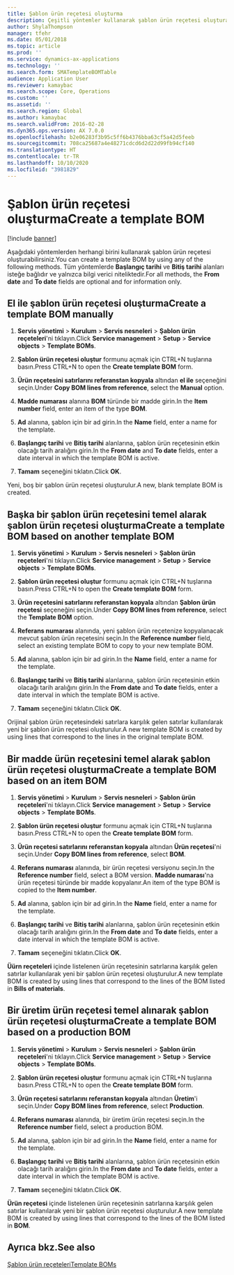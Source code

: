 ```yaml
---
title: Şablon ürün reçetesi oluşturma
description: Çeşitli yöntemler kullanarak şablon ürün reçetesi oluşturabilirsiniz.
author: ShylaThompson
manager: tfehr
ms.date: 05/01/2018
ms.topic: article
ms.prod: ''
ms.service: dynamics-ax-applications
ms.technology: ''
ms.search.form: SMATemplateBOMTable
audience: Application User
ms.reviewer: kamaybac
ms.search.scope: Core, Operations
ms.custom: ''
ms.assetid: ''
ms.search.region: Global
ms.author: kamaybac
ms.search.validFrom: 2016-02-28
ms.dyn365.ops.version: AX 7.0.0
ms.openlocfilehash: b2e06283f3b95c5ff6b4376bba63cf5a42d5feeb
ms.sourcegitcommit: 708ca25687a4e48271cdcd6d2d22d99fb94cf140
ms.translationtype: HT
ms.contentlocale: tr-TR
ms.lasthandoff: 10/10/2020
ms.locfileid: "3981829"
---
```

# <a name="create-a-template-bom"></a><span data-ttu-id="03fca-103">Şablon ürün reçetesi oluşturma</span><span class="sxs-lookup"><span data-stu-id="03fca-103">Create a template BOM</span></span>   

[!include [banner](../includes/banner.md)]


<span data-ttu-id="03fca-104">Aşağıdaki yöntemlerden herhangi birini kullanarak şablon ürün reçetesi oluşturabilirsiniz.</span><span class="sxs-lookup"><span data-stu-id="03fca-104">You can create a template BOM by using any of the following methods.</span></span> <span data-ttu-id="03fca-105">Tüm yöntemlerde **Başlangıç tarihi** ve **Bitiş tarihi** alanları isteğe bağlıdır ve yalnızca bilgi verici niteliktedir.</span><span class="sxs-lookup"><span data-stu-id="03fca-105">For all methods, the **From date** and **To date** fields are optional and for information only.</span></span>

## <a name="create-a-template-bom-manually"></a><span data-ttu-id="03fca-106">El ile şablon ürün reçetesi oluşturma</span><span class="sxs-lookup"><span data-stu-id="03fca-106">Create a template BOM manually</span></span>

1.  <span data-ttu-id="03fca-107">**Servis yönetimi** \> **Kurulum** \> **Servis nesneleri** \> **Şablon ürün reçeteleri**'ni tıklayın.</span><span class="sxs-lookup"><span data-stu-id="03fca-107">Click **Service management** \> **Setup** \> **Service objects** \> **Template BOMs**.</span></span>

2.  <span data-ttu-id="03fca-108">**Şablon ürün reçetesi oluştur** formunu açmak için CTRL+N tuşlarına basın.</span><span class="sxs-lookup"><span data-stu-id="03fca-108">Press CTRL+N to open the **Create template BOM** form.</span></span>

3.  <span data-ttu-id="03fca-109">**Ürün reçetesini satırlarını referanstan kopyala** altından **el ile** seçeneğini seçin.</span><span class="sxs-lookup"><span data-stu-id="03fca-109">Under **Copy BOM lines from reference**, select the **Manual** option.</span></span>

4.  <span data-ttu-id="03fca-110">**Madde numarası** alanına **BOM** türünde bir madde girin.</span><span class="sxs-lookup"><span data-stu-id="03fca-110">In the **Item number** field, enter an item of the type **BOM**.</span></span>

5.  <span data-ttu-id="03fca-111">**Ad** alanına, şablon için bir ad girin.</span><span class="sxs-lookup"><span data-stu-id="03fca-111">In the **Name** field, enter a name for the template.</span></span>

6.  <span data-ttu-id="03fca-112">**Başlangıç tarihi** ve **Bitiş tarihi** alanlarına, şablon ürün reçetesinin etkin olacağı tarih aralığını girin.</span><span class="sxs-lookup"><span data-stu-id="03fca-112">In the **From date** and **To date** fields, enter a date interval in which the template BOM is active.</span></span>

7.  <span data-ttu-id="03fca-113">**Tamam** seçeneğini tıklatın.</span><span class="sxs-lookup"><span data-stu-id="03fca-113">Click **OK**.</span></span>

<span data-ttu-id="03fca-114">Yeni, boş bir şablon ürün reçetesi oluşturulur.</span><span class="sxs-lookup"><span data-stu-id="03fca-114">A new, blank template BOM is created.</span></span>

## <a name="create-a-template-bom-based-on-another-template-bom"></a><span data-ttu-id="03fca-115">Başka bir şablon ürün reçetesini temel alarak şablon ürün reçetesi oluşturma</span><span class="sxs-lookup"><span data-stu-id="03fca-115">Create a template BOM based on another template BOM</span></span>

1.  <span data-ttu-id="03fca-116">**Servis yönetimi** \> **Kurulum** \> **Servis nesneleri** \> **Şablon ürün reçeteleri**'ni tıklayın.</span><span class="sxs-lookup"><span data-stu-id="03fca-116">Click **Service management** \> **Setup** \> **Service objects** \> **Template BOMs**.</span></span>

2.  <span data-ttu-id="03fca-117">**Şablon ürün reçetesi oluştur** formunu açmak için CTRL+N tuşlarına basın.</span><span class="sxs-lookup"><span data-stu-id="03fca-117">Press CTRL+N to open the **Create template BOM** form.</span></span>

3.  <span data-ttu-id="03fca-118">**Ürün reçetesini satırlarını referanstan kopyala** altından **Şablon ürün reçetesi** seçeneğini seçin.</span><span class="sxs-lookup"><span data-stu-id="03fca-118">Under **Copy BOM lines from reference**, select the **Template BOM** option.</span></span>

4.  <span data-ttu-id="03fca-119">**Referans numarası** alanında, yeni şablon ürün reçetenize kopyalanacak mevcut şablon ürün reçetesini seçin.</span><span class="sxs-lookup"><span data-stu-id="03fca-119">In the **Reference number** field, select an existing template BOM to copy to your new template BOM.</span></span>

5.  <span data-ttu-id="03fca-120">**Ad** alanına, şablon için bir ad girin.</span><span class="sxs-lookup"><span data-stu-id="03fca-120">In the **Name** field, enter a name for the template.</span></span>

6.  <span data-ttu-id="03fca-121">**Başlangıç tarihi** ve **Bitiş tarihi** alanlarına, şablon ürün reçetesinin etkin olacağı tarih aralığını girin.</span><span class="sxs-lookup"><span data-stu-id="03fca-121">In the **From date** and **To date** fields, enter a date interval in which the template BOM is active.</span></span>

7.  <span data-ttu-id="03fca-122">**Tamam** seçeneğini tıklatın.</span><span class="sxs-lookup"><span data-stu-id="03fca-122">Click **OK**.</span></span>

<span data-ttu-id="03fca-123">Orijinal şablon ürün reçetesindeki satırlara karşılık gelen satırlar kullanılarak yeni bir şablon ürün reçetesi oluşturulur.</span><span class="sxs-lookup"><span data-stu-id="03fca-123">A new template BOM is created by using lines that correspond to the lines in the original template BOM.</span></span>

## <a name="create-a-template-bom-based-on-an-item-bom"></a><span data-ttu-id="03fca-124">Bir madde ürün reçetesini temel alarak şablon ürün reçetesi oluşturma</span><span class="sxs-lookup"><span data-stu-id="03fca-124">Create a template BOM based on an item BOM</span></span>

1.  <span data-ttu-id="03fca-125">**Servis yönetimi** \> **Kurulum** \> **Servis nesneleri** \> **Şablon ürün reçeteleri**'ni tıklayın.</span><span class="sxs-lookup"><span data-stu-id="03fca-125">Click **Service management** \> **Setup** \> **Service objects** \> **Template BOMs**.</span></span>

2.  <span data-ttu-id="03fca-126">**Şablon ürün reçetesi oluştur** formunu açmak için CTRL+N tuşlarına basın.</span><span class="sxs-lookup"><span data-stu-id="03fca-126">Press CTRL+N to open the **Create template BOM** form.</span></span>

3.  <span data-ttu-id="03fca-127">**Ürün reçetesi satırlarını referanstan kopyala** altından **Ürün reçetesi**'ni seçin.</span><span class="sxs-lookup"><span data-stu-id="03fca-127">Under **Copy BOM lines from reference**, select **BOM**.</span></span>

4.  <span data-ttu-id="03fca-128">**Referans numarası** alanında, bir ürün reçetesi versiyonu seçin.</span><span class="sxs-lookup"><span data-stu-id="03fca-128">In the **Reference number** field, select a BOM version.</span></span> <span data-ttu-id="03fca-129">**Madde numarası**'na ürün reçetesi türünde bir madde kopyalanır.</span><span class="sxs-lookup"><span data-stu-id="03fca-129">An item of the type BOM is copied to the **Item number**.</span></span>

5.  <span data-ttu-id="03fca-130">**Ad** alanına, şablon için bir ad girin.</span><span class="sxs-lookup"><span data-stu-id="03fca-130">In the **Name** field, enter a name for the template.</span></span>

6.  <span data-ttu-id="03fca-131">**Başlangıç tarihi** ve **Bitiş tarihi** alanlarına, şablon ürün reçetesinin etkin olacağı tarih aralığını girin.</span><span class="sxs-lookup"><span data-stu-id="03fca-131">In the **From date** and **To date** fields, enter a date interval in which the template BOM is active.</span></span>

7.  <span data-ttu-id="03fca-132">**Tamam** seçeneğini tıklatın.</span><span class="sxs-lookup"><span data-stu-id="03fca-132">Click **OK**.</span></span>

<span data-ttu-id="03fca-133">**Üürn reçeteleri** içinde listelenen ürün reçetesinin satırlarına karşılık gelen satırlar kullanılarak yeni bir şablon ürün reçetesi oluşturulur.</span><span class="sxs-lookup"><span data-stu-id="03fca-133">A new template BOM is created by using lines that correspond to the lines of the BOM listed in **Bills of materials**.</span></span>

## <a name="create-a-template-bom-based-on-a-production-bom"></a><span data-ttu-id="03fca-134">Bir üretim ürün reçetesi temel alınarak şablon ürün reçetesi oluşturma</span><span class="sxs-lookup"><span data-stu-id="03fca-134">Create a template BOM based on a production BOM</span></span>

1.  <span data-ttu-id="03fca-135">**Servis yönetimi** \> **Kurulum** \> **Servis nesneleri** \> **Şablon ürün reçeteleri**'ni tıklayın.</span><span class="sxs-lookup"><span data-stu-id="03fca-135">Click **Service management** \> **Setup** \> **Service objects** \> **Template BOMs**.</span></span>

2.  <span data-ttu-id="03fca-136">**Şablon ürün reçetesi oluştur** formunu açmak için CTRL+N tuşlarına basın.</span><span class="sxs-lookup"><span data-stu-id="03fca-136">Press CTRL+N to open the **Create template BOM** form.</span></span>

3.  <span data-ttu-id="03fca-137">**Ürün reçetesi satırlarını referanstan kopyala** altından **Üretim**'i seçin.</span><span class="sxs-lookup"><span data-stu-id="03fca-137">Under **Copy BOM lines from reference**, select **Production**.</span></span>

4.  <span data-ttu-id="03fca-138">**Referans numarası** alanında, bir üretim ürün reçetesi seçin.</span><span class="sxs-lookup"><span data-stu-id="03fca-138">In the **Reference number** field, select a production BOM.</span></span>

5.  <span data-ttu-id="03fca-139">**Ad** alanına, şablon için bir ad girin.</span><span class="sxs-lookup"><span data-stu-id="03fca-139">In the **Name** field, enter a name for the template.</span></span>

6.  <span data-ttu-id="03fca-140">**Başlangıç tarihi** ve **Bitiş tarihi** alanlarına, şablon ürün reçetesinin etkin olacağı tarih aralığını girin.</span><span class="sxs-lookup"><span data-stu-id="03fca-140">In the **From date** and **To date** fields, enter a date interval in which the template BOM is active.</span></span>

7.  <span data-ttu-id="03fca-141">**Tamam** seçeneğini tıklatın.</span><span class="sxs-lookup"><span data-stu-id="03fca-141">Click **OK**.</span></span>

<span data-ttu-id="03fca-142">**Ürün reçetesi** içinde listelenen ürün reçetesinin satırlarına karşılık gelen satırlar kullanılarak yeni bir şablon ürün reçetesi oluşturulur.</span><span class="sxs-lookup"><span data-stu-id="03fca-142">A new template BOM is created by using lines that correspond to the lines of the BOM listed in **BOM**.</span></span>

## <a name="see-also"></a><span data-ttu-id="03fca-143">Ayrıca bkz.</span><span class="sxs-lookup"><span data-stu-id="03fca-143">See also</span></span>

[<span data-ttu-id="03fca-144">Şablon ürün reçeteleri</span><span class="sxs-lookup"><span data-stu-id="03fca-144">Template BOMs</span></span>](template-boms.md)

  


